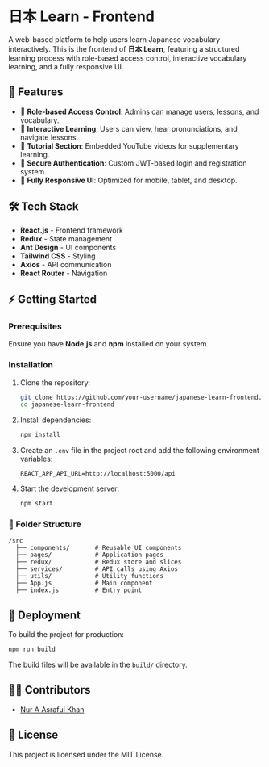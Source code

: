 # 日本 Learn - Frontend

A web-based platform to help users learn Japanese vocabulary interactively. This is the frontend of **日本 Learn**, featuring a structured learning process with role-based access control, interactive vocabulary learning, and a fully responsive UI.

## 🚀 Features

- 🔑 **Role-based Access Control**: Admins can manage users, lessons, and vocabulary.
- 📖 **Interactive Learning**: Users can view, hear pronunciations, and navigate lessons.
- 🎥 **Tutorial Section**: Embedded YouTube videos for supplementary learning.
- 🔐 **Secure Authentication**: Custom JWT-based login and registration system.
- 📱 **Fully Responsive UI**: Optimized for mobile, tablet, and desktop.

## 🛠️ Tech Stack

- **React.js** - Frontend framework
- **Redux** - State management
- **Ant Design** - UI components
- **Tailwind CSS** - Styling
- **Axios** - API communication
- **React Router** - Navigation

## ⚡ Getting Started

### Prerequisites

Ensure you have **Node.js** and **npm** installed on your system.

### Installation

1. Clone the repository:

   ```bash
   git clone https://github.com/your-username/japanese-learn-frontend.git
   cd japanese-learn-frontend
   ```

2. Install dependencies:

   ```bash
   npm install
   ```

3. Create an `.env` file in the project root and add the following environment variables:

   ```env
   REACT_APP_API_URL=http://localhost:5000/api
   ```

4. Start the development server:
   ```bash
   npm start
   ```

### 📜 Folder Structure

```
/src
  ├── components/       # Reusable UI components
  ├── pages/            # Application pages
  ├── redux/            # Redux store and slices
  ├── services/         # API calls using Axios
  ├── utils/            # Utility functions
  ├── App.js            # Main component
  ├── index.js          # Entry point
```

## 🚀 Deployment

To build the project for production:

```bash
npm run build
```

The build files will be available in the `build/` directory.

## 👨‍💻 Contributors

- [Nur A Asraful Khan](https://github.com/NA-Asraful-Khan)

## 📜 License

This project is licensed under the MIT License.
